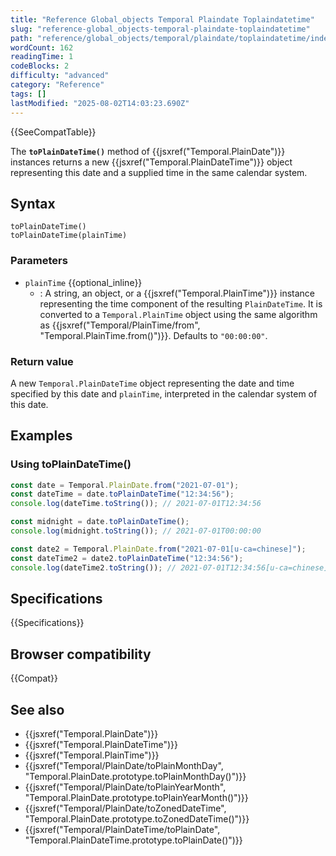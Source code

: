 ```yaml
---
title: "Reference Global_objects Temporal Plaindate Toplaindatetime"
slug: "reference-global_objects-temporal-plaindate-toplaindatetime"
path: "reference/global_objects/temporal/plaindate/toplaindatetime/index.md"
wordCount: 162
readingTime: 1
codeBlocks: 2
difficulty: "advanced"
category: "Reference"
tags: []
lastModified: "2025-08-02T14:03:23.690Z"
---
```



{{SeeCompatTable}}

The **`toPlainDateTime()`** method of {{jsxref("Temporal.PlainDate")}} instances returns a new {{jsxref("Temporal.PlainDateTime")}} object representing this date and a supplied time in the same calendar system.

## Syntax

```js-nolint
toPlainDateTime()
toPlainDateTime(plainTime)
```

### Parameters

- `plainTime` {{optional_inline}}
  - : A string, an object, or a {{jsxref("Temporal.PlainTime")}} instance representing the time component of the resulting `PlainDateTime`. It is converted to a `Temporal.PlainTime` object using the same algorithm as {{jsxref("Temporal/PlainTime/from", "Temporal.PlainTime.from()")}}. Defaults to `"00:00:00"`.

### Return value

A new `Temporal.PlainDateTime` object representing the date and time specified by this date and `plainTime`, interpreted in the calendar system of this date.

## Examples

### Using toPlainDateTime()

```js
const date = Temporal.PlainDate.from("2021-07-01");
const dateTime = date.toPlainDateTime("12:34:56");
console.log(dateTime.toString()); // 2021-07-01T12:34:56

const midnight = date.toPlainDateTime();
console.log(midnight.toString()); // 2021-07-01T00:00:00

const date2 = Temporal.PlainDate.from("2021-07-01[u-ca=chinese]");
const dateTime2 = date2.toPlainDateTime("12:34:56");
console.log(dateTime2.toString()); // 2021-07-01T12:34:56[u-ca=chinese]
```

## Specifications

{{Specifications}}

## Browser compatibility

{{Compat}}

## See also

- {{jsxref("Temporal.PlainDate")}}
- {{jsxref("Temporal.PlainDateTime")}}
- {{jsxref("Temporal.PlainTime")}}
- {{jsxref("Temporal/PlainDate/toPlainMonthDay", "Temporal.PlainDate.prototype.toPlainMonthDay()")}}
- {{jsxref("Temporal/PlainDate/toPlainYearMonth", "Temporal.PlainDate.prototype.toPlainYearMonth()")}}
- {{jsxref("Temporal/PlainDate/toZonedDateTime", "Temporal.PlainDate.prototype.toZonedDateTime()")}}
- {{jsxref("Temporal/PlainDateTime/toPlainDate", "Temporal.PlainDateTime.prototype.toPlainDate()")}}
